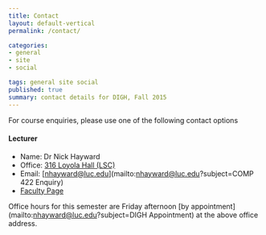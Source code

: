 ```yaml
---
title: Contact
layout: default-vertical
permalink: /contact/

categories:
- general
- site
- social

tags: general site social
published: true
summary: contact details for DIGH, Fall 2015
---
```


For course enquiries, please use one of the following contact options

#### Lecturer

* Name: Dr Nick Hayward
* Office: [316 Loyola Hall (LSC)](http://www.luc.edu/media/lucedu/lsc.pdf)
* Email: [nhayward@luc.edu](mailto:nhayward@luc.edu?subject=COMP 422 Enquiry)
* [Faculty Page](http://www.luc.edu/cs/people/ftfaculty/haywardnicholas.shtml)

Office hours for this semester are Friday afternoon [by appointment](mailto:nhayward@luc.edu?subject=DIGH Appointment) at the above office address.

